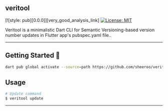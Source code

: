 ## veritool

[![style: pub][0.0.0]][very_good_analysis_link]
[![License: MIT][license_badge]][license_link]

Veritool is a minimalistic Dart CLI for Semantic Versioning-based version number updates in Flutter app&#x27;s pubspec.yaml file..

---

## Getting Started 🚀

```sh
dart pub global activate --source=path https://github.com/sheeroo/veritool.git
```

## Usage

```sh
# Update command
$ veritool update

```
---

[coverage_badge]: coverage_badge.svg
[license_badge]: https://img.shields.io/badge/license-MIT-blue.svg
[license_link]: https://opensource.org/licenses/MIT
[very_good_analysis_badge]: https://img.shields.io/badge/style-very_good_analysis-B22C89.svg
[veritool_link]: https://github.com/sheeroo/veritool
[very_good_cli_link]: https://github.com/VeryGoodOpenSource/very_good_cli
